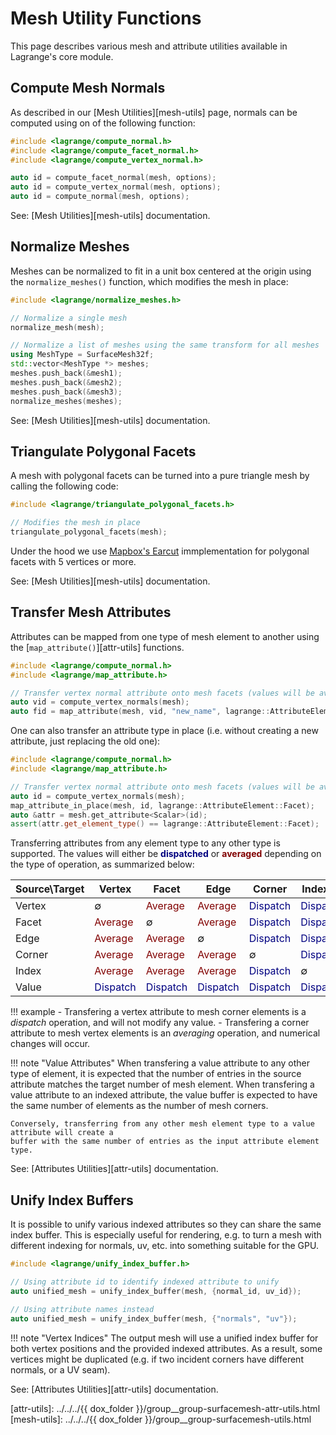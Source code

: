 # Mesh Utility Functions

This page describes various mesh and attribute utilities available in Lagrange's core module.

## Compute Mesh Normals

As described in our [Mesh Utilities][mesh-utils] page, normals can be computed using on of the
following function:

```c++
#include <lagrange/compute_normal.h>
#include <lagrange/compute_facet_normal.h>
#include <lagrange/compute_vertex_normal.h>

auto id = compute_facet_normal(mesh, options);
auto id = compute_vertex_normal(mesh, options);
auto id = compute_normal(mesh, options);
```

See: [Mesh Utilities][mesh-utils] documentation.

## Normalize Meshes

Meshes can be normalized to fit in a unit box centered at the origin using the `normalize_meshes()`
function, which modifies the mesh in place:

```c++
#include <lagrange/normalize_meshes.h>

// Normalize a single mesh
normalize_mesh(mesh);

// Normalize a list of meshes using the same transform for all meshes
using MeshType = SurfaceMesh32f;
std::vector<MeshType *> meshes;
meshes.push_back(&mesh1);
meshes.push_back(&mesh2);
meshes.push_back(&mesh3);
normalize_meshes(meshes);
```

<!-- Note: We should add a initializer list overload to `normalize_meshes()` ... :) -->

See: [Mesh Utilities][mesh-utils] documentation.

## Triangulate Polygonal Facets

A mesh with polygonal facets can be turned into a pure triangle mesh by calling the following code:

```c++
#include <lagrange/triangulate_polygonal_facets.h>

// Modifies the mesh in place
triangulate_polygonal_facets(mesh);
```

Under the hood we use [Mapbox's Earcut](https://github.com/mapbox/earcut.hpp) immplementation for
polygonal facets with 5 vertices or more.

See: [Mesh Utilities][mesh-utils] documentation.

## Transfer Mesh Attributes

Attributes can be mapped from one type of mesh element to another using the
[`map_attribute()`][attr-utils] functions.

```c++
#include <lagrange/compute_normal.h>
#include <lagrange/map_attribute.h>

// Transfer vertex normal attribute onto mesh facets (values will be averaged)
auto vid = compute_vertex_normals(mesh);
auto fid = map_attribute(mesh, vid, "new_name", lagrange::AttributeElement::Facet);
```

One can also transfer an attribute type in place (i.e. without creating a new attribute, just
replacing the old one):

```c++
#include <lagrange/compute_normal.h>
#include <lagrange/map_attribute.h>

// Transfer vertex normal attribute onto mesh facets (values will be averaged)
auto id = compute_vertex_normals(mesh);
map_attribute_in_place(mesh, id, lagrange::AttributeElement::Facet);
auto &attr = mesh.get_attribute<Scalar>(id);
assert(attr.get_element_type() == lagrange::AttributeElement::Facet);
```

Transferring attributes from any element type to any other type is supported. The values will either
be <span style="color:navy">**dispatched**</span> or <span style="color:maroon">**averaged**</span>
depending on the type of operation, as summarized below:


| Source\Target | Vertex   | Facet    | Edge     | Corner   | Indexed  | Value    |
|---------------|----------|----------|----------|----------|----------|----------|
| Vertex        |   ∅      | <span style="color:maroon">Average</span>  | <span style="color:maroon">Average</span>  | <span style="color:navy">Dispatch<span> | <span style="color:navy">Dispatch<span> | <span style="color:navy">Dispatch<span> |
| Facet         | <span style="color:maroon">Average</span>  |    ∅     | <span style="color:maroon">Average</span>  | <span style="color:navy">Dispatch<span> | <span style="color:navy">Dispatch<span> | <span style="color:navy">Dispatch<span> |
| Edge          | <span style="color:maroon">Average</span>  | <span style="color:maroon">Average</span>  |    ∅     | <span style="color:navy">Dispatch<span> | <span style="color:navy">Dispatch<span> | <span style="color:navy">Dispatch<span> |
| Corner        | <span style="color:maroon">Average</span>  | <span style="color:maroon">Average</span>  | <span style="color:maroon">Average</span>  |    ∅     | <span style="color:navy">Dispatch<span> | <span style="color:navy">Dispatch<span> |
| Index         | <span style="color:maroon">Average</span>  | <span style="color:maroon">Average</span>  | <span style="color:maroon">Average</span>  | <span style="color:navy">Dispatch<span> |    ∅     | <span style="color:navy">Dispatch<span> |
| Value         | <span style="color:navy">Dispatch<span> | <span style="color:navy">Dispatch<span> | <span style="color:navy">Dispatch<span> | <span style="color:navy">Dispatch<span> | <span style="color:navy">Dispatch<span> |    ∅     |


!!! example
    - Transfering a vertex attribute to mesh corner elements is a _dispatch_ operation, and will not
    modify any value. - Transfering a corner attribute to mesh vertex elements is an _averaging_
    operation, and numerical changes will occur.

!!! note "Value Attributes"
    When transfering a value attribute to any other type of element, it is expected that the number
    of entries in the source attribute matches the target number of mesh element. When transfering a
    value attribute to an indexed attribute, the value buffer is expected to have the same number of
    elements as the number of mesh corners.

    Conversely, transferring from any other mesh element type to a value attribute will create a
    buffer with the same number of entries as the input attribute element type.

See: [Attributes Utilities][attr-utils] documentation.

## Unify Index Buffers

It is possible to unify various indexed attributes so they can share the same index buffer. This is
especially useful for rendering, e.g. to turn a mesh with different indexing for normals, uv, etc.
into something suitable for the GPU.

```c++
#include <lagrange/unify_index_buffer.h>

// Using attribute id to identify indexed attribute to unify
auto unified_mesh = unify_index_buffer(mesh, {normal_id, uv_id});

// Using attribute names instead
auto unified_mesh = unify_index_buffer(mesh, {"normals", "uv"});
```

!!! note "Vertex Indices"
    The output mesh will use a unified index buffer for both vertex positions and the provided
    indexed attributes. As a result, some vertices might be duplicated (e.g. if two incident corners
    have different normals, or a UV seam).

See: [Attributes Utilities][attr-utils] documentation.

[attr-utils]: ../../../{{ dox_folder }}/group__group-surfacemesh-attr-utils.html
[mesh-utils]: ../../../{{ dox_folder }}/group__group-surfacemesh-utils.html

